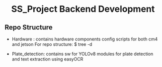 <H1 align="center">SS_Project Backend Development </H1>


## Repo Structure

  - Hardware : contains hardware components config scripts for both cm4 and jetson
  	For repo structure: $ tree -d

  - Plate_detection:  contains sw for YOLOv8 modules for plate detection and text extraction using easyOCR




